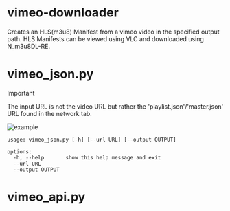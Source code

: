 # vimeo-downloader
Creates an HLS(m3u8) Manifest from a vimeo video in the specified output path. HLS Manifests can be viewed using VLC and downloaded using N_m3u8DL-RE.

# vimeo_json.py
> [!IMPORTANT]  
> The input URL is not the video URL but rather the 'playlist.json'/'master.json' URL found in the network tab.

![example](https://github.com/DevLARLEY/vimeo-downloader/assets/121249322/07948ea5-e087-40ea-b349-6f0aff940d4e)
```
usage: vimeo_json.py [-h] [--url URL] [--output OUTPUT]

options:
  -h, --help       show this help message and exit
  --url URL
  --output OUTPUT
```

# vimeo_api.py
